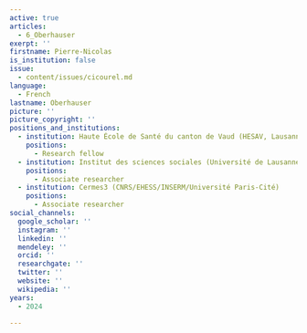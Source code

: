 ```yaml
---
active: true
articles:
  - 6_Oberhauser
exerpt: ''
firstname: Pierre-Nicolas
is_institution: false
issue:
  - content/issues/cicourel.md
language:
  - French
lastname: Oberhauser
picture: ''
picture_copyright: ''
positions_and_institutions:
  - institution: Haute École de Santé du canton de Vaud (HESAV, Lausanne)
    positions:
      - Research fellow
  - institution: Institut des sciences sociales (Université de Lausanne)
    positions:
      - Associate researcher
  - institution: Cermes3 (CNRS/EHESS/INSERM/Université Paris-Cité)
    positions:
      - Associate researcher
social_channels:
  google_scholar: ''
  instagram: ''
  linkedin: ''
  mendeley: ''
  orcid: ''
  researchgate: ''
  twitter: ''
  website: ''
  wikipedia: ''
years:
  - 2024

---
```

